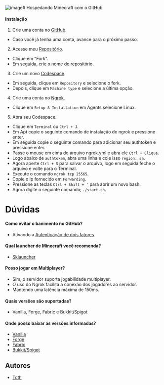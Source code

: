 ![image](https://github.com/tothpng/minecraft/assets/110638776/9e536882-6e0a-4027-8ee4-072a83a0d770)# Hospedando Minecraft com o GitHub

#### Instalação

1. Crie uma conta no [GitHub](https://github.com/signup).
- Caso você já tenha uma conta, avance para o próximo passo.

2. Acesse meu [Repositório](https://github.com/tothpng/minecraft).
- Clique em "Fork".
- Em seguida, crie o nome do repositório.

3. Crie um novo [Codespace](https://github.com/codespaces/new).
- Em seguida, clique em `Repository` e selecione o fork.
- Depois, clique em `Machine type` e selecione a última opção.

4. Crie uma conta no [Ngrok](https://dashboard.ngrok.com/signup).
- Clique em `Setup & Installation` em Agents selecione Linux.

5. Abra seu Codespace. 
- Clique em `Terminal` ou `Ctrl + J`.
- Em Apt copie o seguinte comando de instalação do ngrok e pressione enter.
- Em seguida copie o seguinte comando para adicionar seu authtoken e pressione enter.
- Passe o mouse em cima do arquivo ngrok.yml e abra ele `Ctrl + Clique`.
- Logo abaixo de `authtoken`, abra uma linha e cole isso `region: sa`.
- Agora aperte `Ctrl + S` para salvar o arquivo, logo em seguida feche o arquivo e volte para o Terminal.
- Execute o comando `ngrok tcp 25565`.
- Copie o ip fornecido em `Forwarding`.
- Pressione as teclas `Ctrl + Shift + '` para abrir um novo bash.
- Agora digite o seguinte comando; `./start.sh`.

# Dúvidas

#### Como evitar o banimento no GitHub?

- Ativando a [Autenticação de dois fatores](https://github.com/settings/two_factor_authentication/setup/intro).

#### Qual launcher de Minecraft você recomenda?

- [Sklauncher](https://skmedix.pl/downloads)

#### Posso jogar em Multiplayer?

- Sim, o servidor suporta jogabilidade multiplayer.
- O uso do Ngrok facilita a conexão dos jogadores ao servidor.
- Mantendo uma latência máxima de 150ms.

#### Quais versões são suportadas?

- Vanilla, Forge, Fabric e Bukkit/Spigot

#### Onde posso baixar as versões informadas?

- [Vanilla](https://mcversions.net/)
- [Forge](https://files.minecraftforge.net/net/minecraftforge/forge/)
- [Fabric](https://fabricmc.net/use/server/)
- [Bukkit/Spigot](https://papermc.io/downloads/paper)

## Autores

- [Toth](https://github.com/tothpng)
